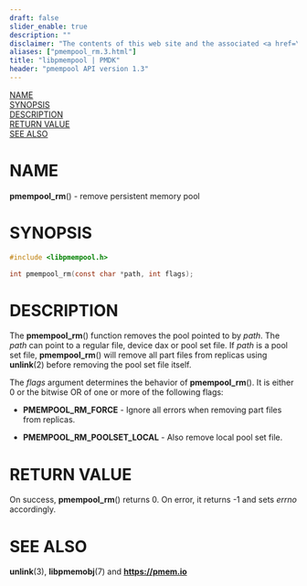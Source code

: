 ```yaml
---
draft: false
slider_enable: true
description: ""
disclaimer: "The contents of this web site and the associated <a href=\"https://github.com/pmem\">GitHub repositories</a> are BSD-licensed open source."
aliases: ["pmempool_rm.3.html"]
title: "libpmempool | PMDK"
header: "pmempool API version 1.3"
---
```


[comment]: <> (SPDX-License-Identifier: BSD-3-Clause)
[comment]: <> (Copyright 2017-2022, Intel Corporation)

[comment]: <> (pmempool_rm.3 -- man page for pool set management functions)

[NAME](#name)<br />
[SYNOPSIS](#synopsis)<br />
[DESCRIPTION](#description)<br />
[RETURN VALUE](#return-value)<br />
[SEE ALSO](#see-also)<br />

# NAME #

**pmempool_rm**() - remove persistent memory pool

# SYNOPSIS #

```c
#include <libpmempool.h>

int pmempool_rm(const char *path, int flags);
```

# DESCRIPTION #

The **pmempool_rm**() function removes the pool pointed to by *path*. The *path*
can point to a regular file, device dax or pool set file. If *path* is a pool
set file, **pmempool_rm**() will remove all part files from replicas
using **unlink**(2) before removing the pool set file itself.

The *flags* argument determines the behavior of **pmempool_rm**().
It is either 0 or the bitwise OR of one or more of the following flags:

+ **PMEMPOOL_RM_FORCE** - Ignore all errors when removing part files from replicas.

+ **PMEMPOOL_RM_POOLSET_LOCAL** - Also remove local pool set file.

# RETURN VALUE #

On success, **pmempool_rm**() returns 0. On error, it returns -1 and sets
*errno* accordingly.

# SEE ALSO #

**unlink**(3), **libpmemobj**(7) and **<https://pmem.io>**
